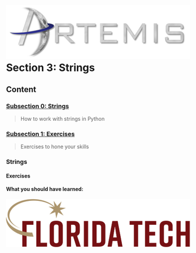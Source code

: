 ![](../images/artemis.png)
Section 3: Strings
=====

## Content

### [Subsection 0: Strings](#strings)
> How to work with strings in Python
### [Subsection 1: Exercises](#exercises)
> Exercises to hone your skills

### Strings



#### Exercises

#### What you should have learned:


![](../images/floridatech.png)
